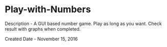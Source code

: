 # Play-with-Numbers

Description - A GUI based number game. Play as long as you want. Check result with graphs when completed.

Created Date - November 15, 2016

